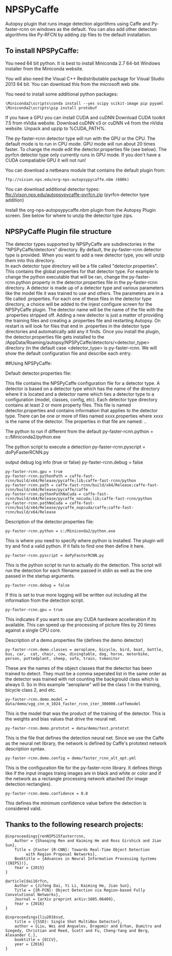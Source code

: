 # NPSPyCaffe
Autopsy plugin that runs image detection algorithms using Caffe and Py-faster-rcnn on windows as the default.  You can also add other detecton algorithms like Py-RFCN by adding zip files to the default installation.


## To install NPSPyCaffe:

You need 64 bit python.  It is best to install Miniconda 2.7 64-bit Windows installer from the Miniconda website.

You will also need the Visual C++ Redistributable package for Visual Studio 2013 64 bit.  You can download this from the microsoft web site.

You need to install some additional python packages:

    \Miniconda2\scripts\conda install --yes scipy scikit-image pip pyyaml
    \Miniconda2\scripts\pip install protobuf

If you have a GPU you can install CUDA and cuDNN
Download CUDA toolkit 7.5 from nVidia website.
Download cuDNN v3 or cuDNN v4 from the nVidia website.  Unpack and upzip to %CUDA_PATH%.

The py-faster-rcnn detector type will run with the GPU or the CPU.  The default mode is to run in CPU mode.  GPU mode will run about 20 times faster.  To change the mode edit the detector.properties file (see below).
The pyrfcn detector type only currently runs in GPU mode. If you don't have a CUDA compatiable GPU it will not run!

You can download a netbeans module that contains the default plugin from:

    ftp://vision.nps.edu/org-nps-autopsypycaffe.nbm (600k)

You can download additional detector types:
    ftp://vison.nps.edu/autopsypycaffe-pyrfcn.zip  (pyrfcn detector type addition)

Install the org-nps-autopsypycaffe.nbm plugin from the Autopsy Plugin screen.
See below for where to unzip the detector type zips.

## NPSPyCaffe Plugin file structure

The detector types supported by NPSPyCaffe are subdirectories in the "NPSPyCaffe/detectors" directory.  By default, the py-faster-rcnn detector type is provided.  When you want to add a new detector type, you will unzip them into this directory.  
In each detector type directory will be a file called "detector.properties". This contains the global properties for that detector type.  For example to change the python executable that will be ran, change the py-faster-rcnn.python property in the detector.properties file in the py-faster-rcnn directory.
A detector is made up of a detector type and various parameters like the model file it was trained to use and others.  The parameters are in a file called <detector name>.properties.  For each one of these files in the detector type directory, a choice will be added to the injest configure screen for the NPSPyCaffe plugin.  The detector name will be the name of the file with the .properties stripped off. Adding a new detector is just a matter of providing the training files and creating a <detector name>.properties file and restarting Autopsy.  On restart is will look for files that end in .properties in the detector type directories and automatically add any it finds.
Once you install the plugin, the detector.properties file gets installed to the <Users directory>/AppData/Roaming/autopsy/NPSPyCaffe/detectors/<detector_type> directory (in the default case <detector_type> is py-faster-rcnn. We will show the default configuration file and describe each entry.

##Using NPSPyCaffe:


Default detector.properties file:

This file contains the NPSPyCaffe configuration file for a detector type.
A detector is based on a detector type which has the name of the directory
where it is located and a detector name which ties a detector type to a
configuration (model, classes, config, etc).  Each detector type directory
contains at least 2 or more property files. This file is named
detector.properties and contains information that applies to the detector
type.  There can be one or more of files named xxxx.properties where
xxxx is the name of the detector.  The properties in that file are  named:
<detector type>.<detector name>.<property>

The python to run if different from the default
    py-faster-rcnn.python = c:/Miniconda2/python.exe

The python script to execute a detection
    py-faster-rcnn.pyscript =  doPyFasterRCNN.py

output debug log info (true or false)
    py-faster-rcnn.debug = false

    py-faster-rcnn.gpu = true
    py-faster-rcnn.pythonPath = caffe-fast-rcnn/build/x64/Release/pycaffe;lib;caffe-fast-rcnn/python
    py-faster-rcnn.path = caffe-fast-rcnn/build/x64/Release;caffe-fast-rcnn/build/x64/Release/pycaffe/caffe
    py-faster-rcnn.pythonPathNoCuda = caffe-fast-rcnn/build/x64/Release/pycaffe_nocuda;lib;caffe-fast-rcnn/python
    py-faster-rcnn.pathNoCuda = caffe-fast-rcnn/build/x64/Release/pycaffe_nopcuda/caffe;caffe-fast-rcnn/build/x64/Release

Description of the detector.properties file:

    py-faster-rcnn.python = c:/Miniconda2/python.exe
This is where you need to specify where python is installed.  The plugin will try and find a valid python.  If it fails to find one then define it here.    


    py-faster-rcnn.pyscript = doPyFasterRCNN.py
This is the python script to run to actually do the detection.  This script will run the detection for each filename passed in stdin as well as the one passed in the startup arguments. 

    py-faster-rcnn.debug = false
If this is set to true more logging will be written out including all the information from the detection script.

    py-faster-rcnn.gpu = true
This indicates if you want to use any CUDA hardware accelleration if its available. This can speed up the processing of picture files by 20 times against a single CPU core.


Description of a demo.properties file (defines the demo detector)

	py-faster-rcnn.demo.classes = aeroplane, bicycle, bird, boat, bottle, bus, car,  cat, chair, cow, diningtable, dog, horse, motorbike, person, pottedplant, sheep, sofa, train, tvmonitor
These are the names of the object classes that the detector has been trained to detect.  They must be a comma seperated list in the same order as the detector was trained with not counting the backgrould class which is always 0.  So in this example "aeroplane" will be the class 1 in the training, bicycle class 2, and etc.

	py-faster-rcnn.demo.model = data/demo/vgg_cnn_m_1024_faster_rcnn_iter_300000.caffemodel
This is the model that was the product of the training of the detector.  This is the weights and bias values that drive the neural net.


    py-faster-rcnn.demo.prototxt = data/demo/test.prototxt
This is the file that defines the detection neural net.  Since we use the Caffe as the neural net library, the network is defined by Caffe's prototext network description syntax.

    py-faster-rcnn.demo.config = demo/faster_rcnn_alt_opt.yml
This is the configuration file for the py-faster-rcnn library.  It defines things like if the input images traing images are in black and white or color and if the network as a rectangle processing network attached (for image detection rectangles).

    py-faster-rcnn.demo.confidence = 0.8
This defines the minimum confidence value before the detection is considered valid. 

## Thanks to the following research projects:

    @inproceedings{renNIPS15fasterrcnn,
        Author = {Shaoqing Ren and Kaiming He and Ross Girshick and Jian Sun},
        Title = {Faster {R-CNN}: Towards Real-Time Object Detection
             with Region Proposal Networks},
        Booktitle = {Advances in Neural Information Processing Systems ({NIPS})},
        Year = {2015}
    }

    @article{dai16rfcn,
        Author = {Jifeng Dai, Yi Li, Kaiming He, Jian Sun},
        Title = {{R-FCN}: Object Detection via Region-based Fully Convolutional Networks},
        Journal = {arXiv preprint arXiv:1605.06409},
        Year = {2016}
    }

    @inproceedings{liu2016ssd,
        title = {{SSD}: Single Shot MultiBox Detector},
        author = {Liu, Wei and Anguelov, Dragomir and Erhan, Dumitru and Szegedy, Christian and Reed, Scott and Fu, Cheng-Yang and Berg, Alexander C.},
        booktitle = {ECCV},
        year = {2016}
    }



